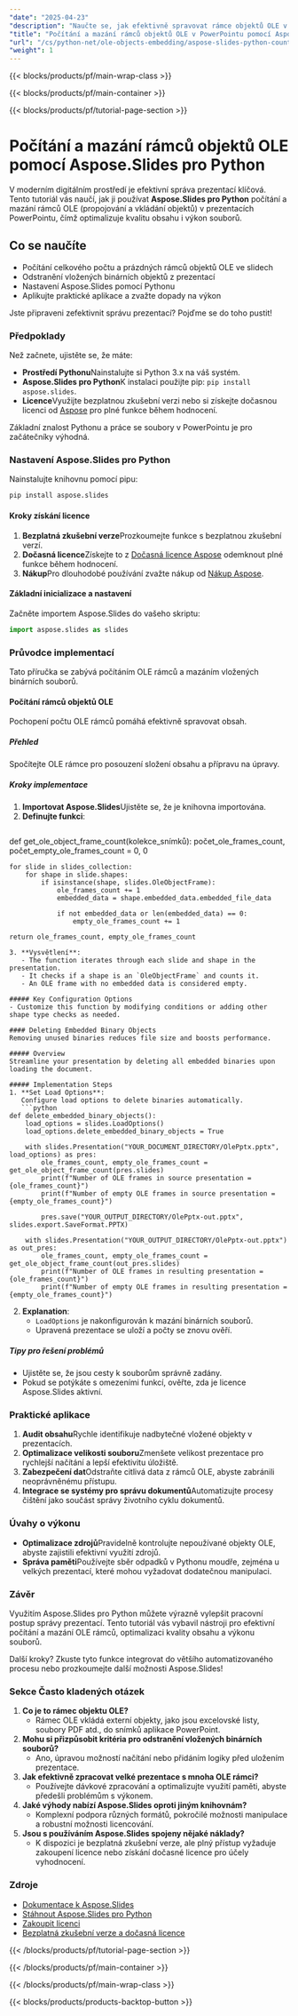 ```yaml
---
"date": "2025-04-23"
"description": "Naučte se, jak efektivně spravovat rámce objektů OLE v prezentacích PowerPointu pomocí Aspose.Slides s tímto podrobným návodem."
"title": "Počítání a mazání rámců objektů OLE v PowerPointu pomocí Aspose.Slides pro Python"
"url": "/cs/python-net/ole-objects-embedding/aspose-slides-python-count-delete-ole-frames/"
"weight": 1
---
```


{{< blocks/products/pf/main-wrap-class >}}

{{< blocks/products/pf/main-container >}}

{{< blocks/products/pf/tutorial-page-section >}}
# Počítání a mazání rámců objektů OLE pomocí Aspose.Slides pro Python

V moderním digitálním prostředí je efektivní správa prezentací klíčová. Tento tutoriál vás naučí, jak ji používat **Aspose.Slides pro Python** počítání a mazání rámců OLE (propojování a vkládání objektů) v prezentacích PowerPointu, čímž optimalizuje kvalitu obsahu i výkon souborů.

## Co se naučíte
- Počítání celkového počtu a prázdných rámců objektů OLE ve slidech
- Odstranění vložených binárních objektů z prezentací
- Nastavení Aspose.Slides pomocí Pythonu
- Aplikujte praktické aplikace a zvažte dopady na výkon

Jste připraveni zefektivnit správu prezentací? Pojďme se do toho pustit!

### Předpoklady
Než začnete, ujistěte se, že máte:
- **Prostředí Pythonu**Nainstalujte si Python 3.x na váš systém.
- **Aspose.Slides pro Python**K instalaci použijte pip: `pip install aspose.slides`.
- **Licence**Využijte bezplatnou zkušební verzi nebo si získejte dočasnou licenci od [Aspose](https://purchase.aspose.com/temporary-license/) pro plné funkce během hodnocení.

Základní znalost Pythonu a práce se soubory v PowerPointu je pro začátečníky výhodná.

### Nastavení Aspose.Slides pro Python
Nainstalujte knihovnu pomocí pipu:
```bash
pip install aspose.slides
```

#### Kroky získání licence
1. **Bezplatná zkušební verze**Prozkoumejte funkce s bezplatnou zkušební verzí.
2. **Dočasná licence**Získejte to z [Dočasná licence Aspose](https://purchase.aspose.com/temporary-license/) odemknout plné funkce během hodnocení.
3. **Nákup**Pro dlouhodobé používání zvažte nákup od [Nákup Aspose](https://purchase.aspose.com/buy).

#### Základní inicializace a nastavení
Začněte importem Aspose.Slides do vašeho skriptu:
```python
import aspose.slides as slides
```

### Průvodce implementací
Tato příručka se zabývá počítáním OLE rámců a mazáním vložených binárních souborů.

#### Počítání rámců objektů OLE
Pochopení počtu OLE rámců pomáhá efektivně spravovat obsah.

##### Přehled
Spočítejte OLE rámce pro posouzení složení obsahu a přípravu na úpravy.

##### Kroky implementace
1. **Importovat Aspose.Slides**Ujistěte se, že je knihovna importována.
2. **Definujte funkci**:
   ```python
def get_ole_object_frame_count(kolekce_snímků):
    počet_ole_frames_count, počet_empty_ole_frames_count = 0, 0
    
    for slide in slides_collection:
        for shape in slide.shapes:
            if isinstance(shape, slides.OleObjectFrame):
                ole_frames_count += 1
                embedded_data = shape.embedded_data.embedded_file_data
                
                if not embedded_data or len(embedded_data) == 0:
                    empty_ole_frames_count += 1
    
    return ole_frames_count, empty_ole_frames_count
```
3. **Vysvětlení**:
   - The function iterates through each slide and shape in the presentation.
   - It checks if a shape is an `OleObjectFrame` and counts it.
   - An OLE frame with no embedded data is considered empty.

##### Key Configuration Options
- Customize this function by modifying conditions or adding other shape type checks as needed.

#### Deleting Embedded Binary Objects
Removing unused binaries reduces file size and boosts performance.

##### Overview
Streamline your presentation by deleting all embedded binaries upon loading the document.

##### Implementation Steps
1. **Set Load Options**:
   Configure load options to delete binaries automatically.
   ```python
def delete_embedded_binary_objects():
    load_options = slides.LoadOptions()
    load_options.delete_embedded_binary_objects = True
    
    with slides.Presentation("YOUR_DOCUMENT_DIRECTORY/OlePptx.pptx", load_options) as pres:
        ole_frames_count, empty_ole_frames_count = get_ole_object_frame_count(pres.slides)
        print(f"Number of OLE frames in source presentation = {ole_frames_count}")
        print(f"Number of empty OLE frames in source presentation = {empty_ole_frames_count}")

        pres.save("YOUR_OUTPUT_DIRECTORY/OlePptx-out.pptx", slides.export.SaveFormat.PPTX)

    with slides.Presentation("YOUR_OUTPUT_DIRECTORY/OlePptx-out.pptx") as out_pres:
        ole_frames_count, empty_ole_frames_count = get_ole_object_frame_count(out_pres.slides)
        print(f"Number of OLE frames in resulting presentation = {ole_frames_count}")
        print(f"Number of empty OLE frames in resulting presentation = {empty_ole_frames_count}")
```
2. **Explanation**:
   - `LoadOptions` je nakonfigurován k mazání binárních souborů.
   - Upravená prezentace se uloží a počty se znovu ověří.

##### Tipy pro řešení problémů
- Ujistěte se, že jsou cesty k souborům správně zadány.
- Pokud se potýkáte s omezeními funkcí, ověřte, zda je licence Aspose.Slides aktivní.

### Praktické aplikace
1. **Audit obsahu**Rychle identifikuje nadbytečné vložené objekty v prezentacích.
2. **Optimalizace velikosti souboru**Zmenšete velikost prezentace pro rychlejší načítání a lepší efektivitu úložiště.
3. **Zabezpečení dat**Odstraňte citlivá data z rámců OLE, abyste zabránili neoprávněnému přístupu.
4. **Integrace se systémy pro správu dokumentů**Automatizujte procesy čištění jako součást správy životního cyklu dokumentů.

### Úvahy o výkonu
- **Optimalizace zdrojů**Pravidelně kontrolujte nepoužívané objekty OLE, abyste zajistili efektivní využití zdrojů.
- **Správa paměti**Používejte sběr odpadků v Pythonu moudře, zejména u velkých prezentací, které mohou vyžadovat dodatečnou manipulaci.

### Závěr
Využitím Aspose.Slides pro Python můžete výrazně vylepšit pracovní postup správy prezentací. Tento tutoriál vás vybavil nástroji pro efektivní počítání a mazání OLE rámců, optimalizaci kvality obsahu a výkonu souborů.

Další kroky? Zkuste tyto funkce integrovat do většího automatizovaného procesu nebo prozkoumejte další možnosti Aspose.Slides!

### Sekce Často kladených otázek
1. **Co je to rámec objektu OLE?**
   - Rámec OLE vkládá externí objekty, jako jsou excelovské listy, soubory PDF atd., do snímků aplikace PowerPoint.
2. **Mohu si přizpůsobit kritéria pro odstranění vložených binárních souborů?**
   - Ano, úpravou možností načítání nebo přidáním logiky před uložením prezentace.
3. **Jak efektivně zpracovat velké prezentace s mnoha OLE rámci?**
   - Používejte dávkové zpracování a optimalizujte využití paměti, abyste předešli problémům s výkonem.
4. **Jaké výhody nabízí Aspose.Slides oproti jiným knihovnám?**
   - Komplexní podpora různých formátů, pokročilé možnosti manipulace a robustní možnosti licencování.
5. **Jsou s používáním Aspose.Slides spojeny nějaké náklady?**
   - K dispozici je bezplatná zkušební verze, ale plný přístup vyžaduje zakoupení licence nebo získání dočasné licence pro účely vyhodnocení.

### Zdroje
- [Dokumentace k Aspose.Slides](https://reference.aspose.com/slides/python-net/)
- [Stáhnout Aspose.Slides pro Python](https://releases.aspose.com/slides/python-net/)
- [Zakoupit licenci](https://purchase.aspose.com/buy)
- [Bezplatná zkušební verze a dočasná licence](https://releases.aspose.com/slides/python-net/)

{{< /blocks/products/pf/tutorial-page-section >}}

{{< /blocks/products/pf/main-container >}}

{{< /blocks/products/pf/main-wrap-class >}}

{{< blocks/products/products-backtop-button >}}